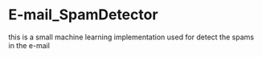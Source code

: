 # E-mail_SpamDetector
this is a small machine learning implementation used for detect the spams in the e-mail
